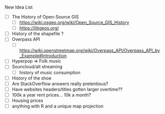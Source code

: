 

New Idea List
- [ ] The History of Open-Source GIS
  - [ ] https://wiki.osgeo.org/wiki/Open_Source_GIS_History
  - [ ] https://libgeos.org/
- [ ] History of the shapefile ?
- [ ] Overpass API
  - [ ] https://wiki.openstreetmap.org/wiki/Overpass_API/Overpass_API_by_Example#Introduction
- [ ] Hyperpop => Folk music
- [ ] Souncloud/alt streaming
  - [ ] history of music consumption
- [ ] History of the shoe
- [ ] Are StackOverflow answers really pretentious?
- [ ] Have websites headers/titles gotten larger overtime??
- [ ] 100k a year rent prices... 10k a month?
- [ ] Housing prices
- [ ] anything with R and a unique map projection